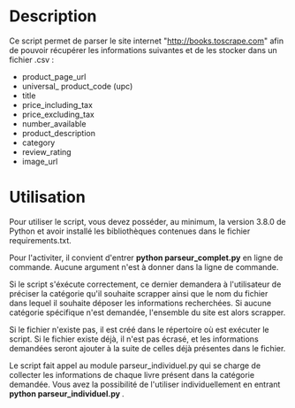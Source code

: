 # Description

Ce script permet de parser le site internet "http://books.toscrape.com" afin de pouvoir récupérer
les informations suivantes et de les stocker dans un fichier .csv :

- product_page_url
- universal_ product_code (upc)
- title
- price_including_tax
- price_excluding_tax
- number_available
- product_description
- category
- review_rating
- image_url

# Utilisation

Pour utiliser le script, vous devez posséder, au minimum, la version 3.8.0 de Python et avoir
installé les bibliothèques contenues dans le fichier requirements.txt.

Pour l'activiter, il convient d'entrer **python parseur_complet.py** en ligne de
commande. Aucune argument n'est à donner dans la ligne de commande. 

Si le script s'éxécute correctement, ce dernier demandera à l'utilisateur de préciser la catégorie
qu'il souhaite scrapper ainsi que le nom du fichier dans lequel il souhaite déposer les informations
recherchées. Si aucune catégorie spécifique n'est demandée, l'ensemble du site est alors scrapper. 

Si le fichier n'existe pas, il est créé dans le répertoire où est exécuter le script. Si le fichier
existe déjà, il n'est pas écrasé, et les informations demandées seront ajouter à la suite de celles déjà présentes dans le fichier.

Le script fait appel au module parseur_individuel.py qui se charge de collecter les informations de
chaque livre présent dans la catégorie demandée. Vous avez la possibilité de l'utiliser
individuellement en entrant **python parseur_individuel.py <URL du livre>**. 


